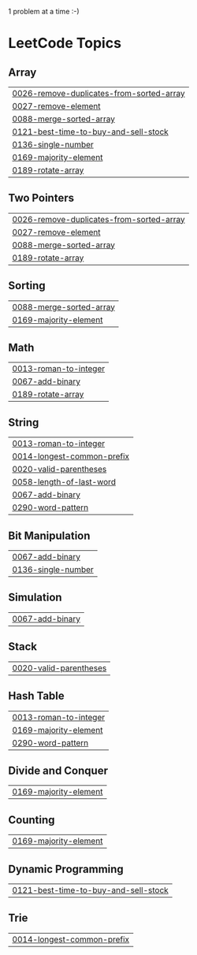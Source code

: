 1 problem at a time :-)

<!---LeetCode Topics Start-->
# LeetCode Topics
## Array
|  |
| ------- |
| [0026-remove-duplicates-from-sorted-array](https://github.com/Sushma-Nandiyawar/LeetCode/tree/master/0026-remove-duplicates-from-sorted-array) |
| [0027-remove-element](https://github.com/Sushma-Nandiyawar/LeetCode/tree/master/0027-remove-element) |
| [0088-merge-sorted-array](https://github.com/Sushma-Nandiyawar/LeetCode/tree/master/0088-merge-sorted-array) |
| [0121-best-time-to-buy-and-sell-stock](https://github.com/Sushma-Nandiyawar/LeetCode/tree/master/0121-best-time-to-buy-and-sell-stock) |
| [0136-single-number](https://github.com/Sushma-Nandiyawar/LeetCode/tree/master/0136-single-number) |
| [0169-majority-element](https://github.com/Sushma-Nandiyawar/LeetCode/tree/master/0169-majority-element) |
| [0189-rotate-array](https://github.com/Sushma-Nandiyawar/LeetCode/tree/master/0189-rotate-array) |
## Two Pointers
|  |
| ------- |
| [0026-remove-duplicates-from-sorted-array](https://github.com/Sushma-Nandiyawar/LeetCode/tree/master/0026-remove-duplicates-from-sorted-array) |
| [0027-remove-element](https://github.com/Sushma-Nandiyawar/LeetCode/tree/master/0027-remove-element) |
| [0088-merge-sorted-array](https://github.com/Sushma-Nandiyawar/LeetCode/tree/master/0088-merge-sorted-array) |
| [0189-rotate-array](https://github.com/Sushma-Nandiyawar/LeetCode/tree/master/0189-rotate-array) |
## Sorting
|  |
| ------- |
| [0088-merge-sorted-array](https://github.com/Sushma-Nandiyawar/LeetCode/tree/master/0088-merge-sorted-array) |
| [0169-majority-element](https://github.com/Sushma-Nandiyawar/LeetCode/tree/master/0169-majority-element) |
## Math
|  |
| ------- |
| [0013-roman-to-integer](https://github.com/Sushma-Nandiyawar/LeetCode/tree/master/0013-roman-to-integer) |
| [0067-add-binary](https://github.com/Sushma-Nandiyawar/LeetCode/tree/master/0067-add-binary) |
| [0189-rotate-array](https://github.com/Sushma-Nandiyawar/LeetCode/tree/master/0189-rotate-array) |
## String
|  |
| ------- |
| [0013-roman-to-integer](https://github.com/Sushma-Nandiyawar/LeetCode/tree/master/0013-roman-to-integer) |
| [0014-longest-common-prefix](https://github.com/Sushma-Nandiyawar/LeetCode/tree/master/0014-longest-common-prefix) |
| [0020-valid-parentheses](https://github.com/Sushma-Nandiyawar/LeetCode/tree/master/0020-valid-parentheses) |
| [0058-length-of-last-word](https://github.com/Sushma-Nandiyawar/LeetCode/tree/master/0058-length-of-last-word) |
| [0067-add-binary](https://github.com/Sushma-Nandiyawar/LeetCode/tree/master/0067-add-binary) |
| [0290-word-pattern](https://github.com/Sushma-Nandiyawar/LeetCode/tree/master/0290-word-pattern) |
## Bit Manipulation
|  |
| ------- |
| [0067-add-binary](https://github.com/Sushma-Nandiyawar/LeetCode/tree/master/0067-add-binary) |
| [0136-single-number](https://github.com/Sushma-Nandiyawar/LeetCode/tree/master/0136-single-number) |
## Simulation
|  |
| ------- |
| [0067-add-binary](https://github.com/Sushma-Nandiyawar/LeetCode/tree/master/0067-add-binary) |
## Stack
|  |
| ------- |
| [0020-valid-parentheses](https://github.com/Sushma-Nandiyawar/LeetCode/tree/master/0020-valid-parentheses) |
## Hash Table
|  |
| ------- |
| [0013-roman-to-integer](https://github.com/Sushma-Nandiyawar/LeetCode/tree/master/0013-roman-to-integer) |
| [0169-majority-element](https://github.com/Sushma-Nandiyawar/LeetCode/tree/master/0169-majority-element) |
| [0290-word-pattern](https://github.com/Sushma-Nandiyawar/LeetCode/tree/master/0290-word-pattern) |
## Divide and Conquer
|  |
| ------- |
| [0169-majority-element](https://github.com/Sushma-Nandiyawar/LeetCode/tree/master/0169-majority-element) |
## Counting
|  |
| ------- |
| [0169-majority-element](https://github.com/Sushma-Nandiyawar/LeetCode/tree/master/0169-majority-element) |
## Dynamic Programming
|  |
| ------- |
| [0121-best-time-to-buy-and-sell-stock](https://github.com/Sushma-Nandiyawar/LeetCode/tree/master/0121-best-time-to-buy-and-sell-stock) |
## Trie
|  |
| ------- |
| [0014-longest-common-prefix](https://github.com/Sushma-Nandiyawar/LeetCode/tree/master/0014-longest-common-prefix) |
<!---LeetCode Topics End-->